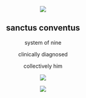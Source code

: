 
<div align="center">
  
  <img src="https://64.media.tumblr.com/f0f51fb2bd564a18706ca97f37e28b01/ab09cd1168144eed-3c/s640x960/34419b2c77617a16e9a079e67a4b5998b2167413.pnj"> </img>

  <h2>sanctus conventus</h2>
</div>

<div align="center">
system of nine
  
clinically diagnosed

collectively him


  ![](https://komarev.com/ghpvc/?username=sanctusconventus&color=lightgrey)
  
<img src="https://64.media.tumblr.com/311534652a1ea41bb0df05d6ec5d7db5/ab09cd1168144eed-54/s640x960/befc84601494a9f7f21369eca35d17cf8673035c.pnj"> </img>

</div>

